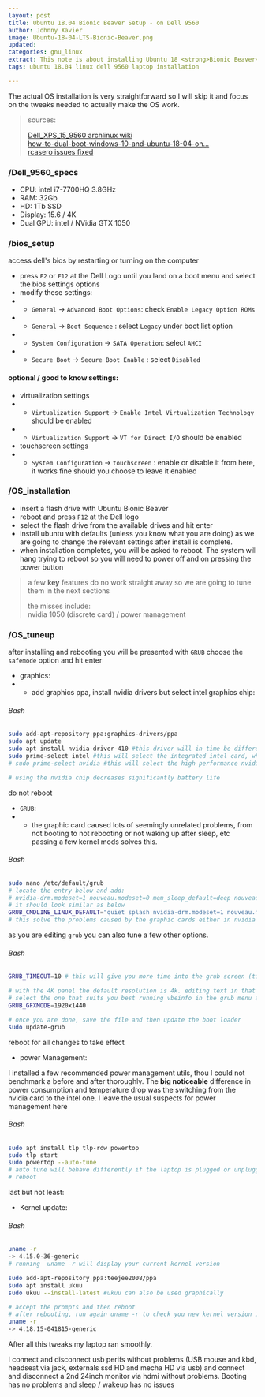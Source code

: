 ```yaml
---
layout: post
title: Ubuntu 18.04 Bionic Beaver Setup - on Dell 9560
author: Johnny Xavier
image: Ubuntu-18-04-LTS-Bionic-Beaver.png
updated: 
categories: gnu_linux
extract: This note is about installing Ubuntu 18 <strong>Bionic Beaver</strong> on a Dell 9560 intended to be a developer box.
tags: ubuntu 18.04 linux dell 9560 laptop installation

---
```


The actual OS installation is very straightforward so I will skip it and focus on the tweaks needed to actually make the OS work.
> sources:
>
> [Dell_XPS_15_9560 archlinux wiki](https://wiki.archlinux.org/index.php/Dell_XPS_15_9560)<br>
> [how-to-dual-boot-windows-10-and-ubuntu-18-04-on...](https://medium.com/@pwaterz/how-to-dual-boot-windows-10-and-ubuntu-18-04-on-the-15-inch-dell-xps-9570-with-nvidia-1050ti-gpu-4b9a2901493d)<br>
> [rcasero issues fixed](https://github.com/rcasero/doc/issues)
>

### /Dell_9560_specs
* CPU: intel i7-7700HQ 3.8GHz
* RAM: 32Gb
* HD:  1Tb SSD
* Display: 15.6 / 4K
* Dual GPU: intel / NVidia GTX 1050

### /bios_setup
access dell's bios by restarting or turning on the computer
* press `F2` or `F12` at the Dell Logo until you land on a boot menu and select the bios settings options
* modify these settings:
* * `General` -> `Advanced Boot Options`: check `Enable Legacy Option ROMs`
* * `General` -> `Boot Sequence` : select `Legacy` under boot list option
* * `System Configuration` -> `SATA Operation`: select `AHCI`
* * `Secure Boot` -> `Secure Boot Enable` : select `Disabled`

#### optional / good to know settings:
* virtualization settings
* * `Virtualization Support` -> `Enable Intel Virtualization Technology` should be enabled
* * `Virtualization Support` -> `VT for Direct I/O` should be enabled
* touchscreen settings
* * `System Configuration` -> `touchscreen` : enable or disable it from here, it works fine should you choose to leave it enabled

### /OS_installation
* insert a flash drive with Ubuntu Bionic Beaver
* reboot and press `F12` at the Dell logo
* select the flash drive from the available drives and hit enter
* install ubuntu with defaults (unless you know what you are doing) as we are going to change the relevant settings after install is complete.
* when installation completes, you will be asked to reboot. The system will hang trying to reboot so you will need to power off and on pressing the power button

> a few **key** features do no work straight away so we are going to tune them in the next sections
>
> the misses include:<br>
> nvidia 1050 (discrete card) / power management

### /OS_tuneup
after installing and rebooting you will be presented with `GRUB` choose the `safemode` option and hit enter
* graphics:
* * add graphics ppa, install nvidia drivers but select intel graphics chip:

###### Bash
```bash
sudo add-apt-repository ppa:graphics-drivers/ppa
sudo apt update
sudo apt install nvidia-driver-410 #this driver will in time be different as they update it
sudo prime-select intel #this will select the integrated intel card, which is less power hungry
# sudo prime-select nvidia #this will select the high performance nvidia GTX 1050 card.

# using the nvidia chip decreases significantly battery life
```
do not reboot
* `GRUB`:
* * the graphic card caused lots of seemingly unrelated problems, from not booting to not rebooting or not waking up after sleep, etc
passing a few kernel mods solves this.

###### Bash
```bash
sudo nano /etc/default/grub
# locate the entry below and add:
# nvidia-drm.modeset=1 nouveau.modeset=0 mem_sleep_default=deep nouveau.runpm=0
# it should look similar as below
GRUB_CMDLINE_LINUX_DEFAULT="quiet splash nvidia-drm.modeset=1 nouveau.modeset=0 mem_sleep_default=deep nouveau.runpm=0"
# this solve the problems caused by the graphic cards either in nvidia or in intel mode
``` 
as you are editing `grub` you can also tune a few other options.

###### Bash
```bash
GRUB_TIMEOUT=10 # this will give you more time into the grub screen (time is in secs)

# with the 4K panel the default resolution is 4k. editing text in that res is mission impossible
# select the one that suits you best running vbeinfo in the grub menu after booting up
GRUB_GFXMODE=1920x1440

# once you are done, save the file and then update the boot loader
sudo update-grub
```

reboot for all changes to take effect

* power Management:

I installed a few recommended power management utils, thou I could not benchmark a before and after thoroughly.
The **big noticeable** difference in power consumption and temperature drop was the switching from the nvidia card to the intel one.
I leave the usual suspects for power management here

###### Bash
```bash
sudo apt install tlp tlp-rdw powertop
sudo tlp start
sudo powertop --auto-tune
# auto tune will behave differently if the laptop is plugged or unplugged
# reboot
```

last but not least:

* Kernel update:

###### Bash
```bash
uname -r 
-> 4.15.0-36-generic
# running  uname -r will display your current kernel version

sudo add-apt-repository ppa:teejee2008/ppa
sudo apt install ukuu
sudo ukuu --install-latest #ukuu can also be used graphically

# accept the prompts and then reboot
# after rebooting, run again uname -r to check you new kernel version is up
uname -r 
-> 4.18.15-041815-generic
```

After all this tweaks my laptop ran smoothly.

I connect and disconnect usb perifs without problems (USB mouse and kbd, headseat via jack, externals ssd HD and mecha HD via usb) and connect and disconnect
a 2nd 24inch monitor via hdmi without problems.
Booting has no problems and sleep / wakeup has no issues